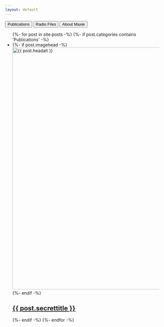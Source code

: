 ```yaml
---
layout: default
---
```

<div class="flex-container">
  <button class="index-nav-butts" onclick="opentabs('Publications')">Publications</button>
  <button class="index-nav-butts" onclick="opentabs('Radio')">Radio Files</button>
  <button class="index-nav-butts" onclick="opentabs('About')">About Maxie</button>
</div>

<div id="Publications" class="tabs">
  <ul class="list-1">
  {%- for post in site.posts -%}
      {%- if post.categories contains 'Publications' -%}
        <li>
          {%- if post.imagehead -%}
            <a href="{{ post.url | relative_url }}">
              <img src="{{- post.imagehead | relative_url -}}" 
                   alt="{{ post.headalt }}" 
                   width="790"
              >
            </a>
          {%- endif -%}
            <a href="{{ post.url | relative_url }}">
                <h2 class="postborder hoverbold">
                    {{ post.secrettitle }}
                </h2>
            </a>
        </li>
      {%- endif -%}
  {%- endfor -%}
  </ul>
</div>

<div id="Radio" style="display:none" class="tabs">
  <ul class="list-1">
  {%- for post in site.posts -%}
      {%- if post.categories contains 'Radio' -%}
        <li>
          {%- if post.imagehead -%}
            <a href="{{ post.url | relative_url }}">
              <img src="{{- post.imagehead | relative_url -}}" 
                   alt="{{ post.headalt }}" 
                   width="790"
              >
            </a>
          {%- endif -%}
            <a href="{{ post.url | relative_url }}">
                <h2 class="postborder hoverbold">
                    {{ post.secrettitle }}
                </h2>
            </a>
        </li>
      {%- endif -%}    
  {%- endfor -%}
  </ul> 
</div>

<div id="About" style="display:none" class="tabs">
Maxwell was born in Gresham, (OR,) raised in Boise, (ID,) and now lives in Portland, Oregon.
    
They are a poet, multimedia artist, gardener, and so much more.
</div>

<script>
function opentabs(tabsname) {
  var i;
  var x = document.getElementsByClassName("tabs");
  for (i = 0; i < x.length; i++) {
    x[i].style.display = "none";  
  }
  document.getElementById(tabsname).style.display = "block";  
}
</script>